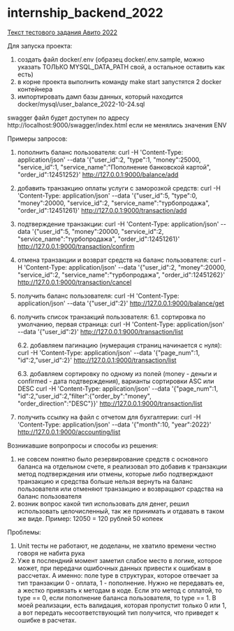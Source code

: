# internship_backend_2022

<a href=https://github.com/avito-tech/internship_backend_2022>Текст тестового задания Авито 2022</a>

Для запуска проекта:
1. создать файл docker/.env (образец docker/.env.sample, можно указать ТОЛЬКО MYSQL_DATA_PATH свой, а остальное оставить как есть)
2. в корне проекта выполнить команду make start запустятся 2 docker контейнера
3. импортировать дамп базы данных, который находится docker/mysql/user_balance_2022-10-24.sql

swagger файл будет доступен по адресу http://localhost:9000/swagger/index.html если не менялись значения ENV

Примеры запросов:
1. пополнить баланс пользователя:
curl -H 'Content-Type: application/json' --data '{"user_id":2, "type":1, "money":25000, "service_id":1, "service_name":"Пополнение банковской картой", "order_id":12451252}' http://127.0.0.1:9000/balance/add

2. добавить транзакцию оплаты услуги с заморозкой средств:
curl -H 'Content-Type: application/json' --data '{"user_id":5, "type":0, "money":20000, "service_id":2, "service_name":"турбопродажа", "order_id":12451261}' http://127.0.0.1:9000/transaction/add

3. подтверждение транзакции:
curl -H 'Content-Type: application/json' --data '{"user_id":5, "money":20000, "service_id":2, "service_name":"турбопродажа", "order_id":12451261}' http://127.0.0.1:9000/transaction/confirm

4. отмена транзакции и возврат средств на баланс пользователя:
curl -H 'Content-Type: application/json' --data '{"user_id":2, "money":20000, "service_id":2, "service_name":"турбопродажа", "order_id":12451262}' http://127.0.0.1:9000/transaction/cancel

5. получить баланс пользователя:
curl -H 'Content-Type: application/json' --data '{"user_id":2}' http://127.0.0.1:9000/balance/get

6. получить список транзакций пользователя:
    6.1. сортировка по умолчанию, первая страница:
    curl -H 'Content-Type: application/json' --data '{"user_id":2}' http://127.0.0.1:9000/transaction/list

    6.2. добавляем пагинацию (нумерация страниц начинается с нуля):
    curl -H 'Content-Type: application/json' --data '{"page_num":1, "id":2,"user_id":2}' http://127.0.0.1:9000/transaction/list

    6.3. добавляем сортировку по одному из полей (money - деньги и confirmed - дата подтверждения), варианты сортировки ASC или DESC
    curl -H 'Content-Type: application/json' --data '{"page_num":1, "id":2,"user_id":2,"filter":{"order_by":"money", "order_direction":"DESC"}}' http://127.0.0.1:9000/transaction/list

7. получить ссылку на файл с отчетом для бухгалтерии:
curl -H 'Content-Type: application/json' --data '{"month":10, "year":2022}' http://127.0.0.1:9000/accounting/list


Возникавшие вопропросы и способы из решения:
1. не совсем понятно было резервирование средств с основного баланса на отдельном счете, я реализовал это добавив к транзакции метод подтверждения или отмены, которые либо подтверждают транзакцию и средства больше нельзя вернуть на баланс пользователя или отменяют транзакцию и возвращают срадства на баланс пользователя
2. возник вопрос какой тип использовать для денег, решил использовать целочисленный, так же принимать и отдавать в таком же виде. Пример: 12050 = 120 рублей 50 копеек

Проблемы:
1. Unit тесты не работают, не доделаны, не хватило времени честно говоря не набита рука
2. Уже в послендний момент заметил слабое место в логике, которое может, при передачи ошибочных данных привести к ошибкам в рассчетах. А именно: поле type в структурах, которое отвечает за тип транзакции 0 - оплата, 1 - пополнение. Нужно не передавать ее, а жестко привязать к методам в коде. Если это метод с оплатой, то type == 0, если пополнение баланса пользователя, то type == 1. В моей реализации, есть валидация, которая пропустит только 0 или 1, а вот передать несоответствующий тип получится, что приведет к ошибке в расчетах.
